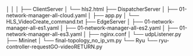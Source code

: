 
│
│
│
├── ClientServer
│   └── hls2.html
├── DispatcherServer
│   ├── 01-network-manager-all-cloud.yaml
│   ├── app.py
│   └── HLS_VideoCreate_command.txt
├── EdgeServer
│   ├── 01-network-manager-all-es1.yaml
│   ├── 01-network-manager-all-es2.yaml
│   ├── 01-network-manager-all-es3.yaml
│   ├── nginx.conf
│   └── udpListener.py
├── Mininet
│   └── final-topology_no_ip_vm.py
└── Ryu
    └── ryu-controller-requestGO-videoRETURN.py
